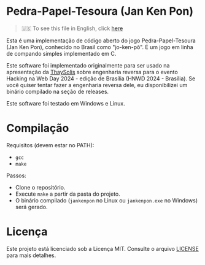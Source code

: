 # Pedra-Papel-Tesoura (Jan Ken Pon)

> 🇺🇸 To see this file in English, click [here](./README.md)

Esta é uma implementação de código aberto do jogo Pedra-Papel-Tesoura (Jan Ken Pon), conhecido no Brasil como "jo-ken-pô". É um jogo em linha de compando simples implementado em C.

Este software foi implementado originalmente para ser usado na apresentação da [ThaySolis](https://github.com/ThaySolis) sobre engenharia reversa para o evento Hacking na Web Day 2024 - edição de Brasília (HNWD 2024 - Brasília). Se você quiser tentar fazer a engenharia reversa dele, eu disponibilizei um binário compilado na seção de releases.

Este software foi testado em Windows e Linux.

# Compilação

Requisitos (devem estar no PATH):
- `gcc`
- `make`

Passos:
- Clone o repositório.
- Execute `make` a partir da pasta do projeto.
- O binário compilado (`jankenpon` no Linux ou `jankenpon.exe` no Windows) será gerado.

# Licença
Este projeto está licenciado sob a Licença MIT. Consulte o arquivo [LICENSE](./LICENSE) para mais detalhes.